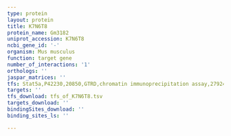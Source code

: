 ```yaml
---
type: protein
layout: protein
title: K7N6T8
protein_name: Gm3182
uniprot_accession: K7N6T8
ncbi_gene_id: '-'
organism: Mus musculus
function: target gene
number_of_interactions: '1'
orthologs: ''
jaspar_matrices: ''
tfs: Stat5a,P42230,20850,GTRD,chromatin immunoprecipitation assay,27924024%5Buid%5D,No
targets: ''
tfs_download: tfs_of_K7N6T8.tsv
targets_download: ''
bindingSites_download: ''
binding_sites_ls: ''

---
```


